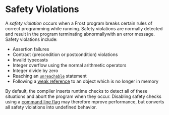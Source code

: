Safety Violations
=================

A *safety violation* occurs when a Frost program breaks certain rules of correct programming while
running. Safety violations are normally detected and result in the program terminating abnormallywith an
error message. Safety violations include:

* Assertion failures
* Contract (precondition or postcondition) violations
* Invalid typecasts
* Integer overflow using the normal arithmetic operators
* Integer divide by zero
* Reaching an [`unreachable`](statements.md#unreachable) statement
* Following a [weak reference](weakReferences.md) to an object which is no longer in memory

By default, the compiler inserts runtime checks to detect all of these situations and abort the
program when they occur. Disabling safety checks using a [command line flag](frostc.md) may
therefore mprove performance, but converts all safety violations into undefined behavior.